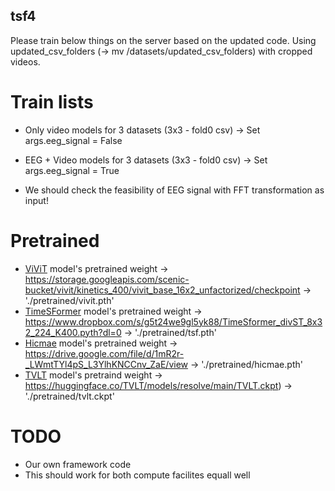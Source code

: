 ## tsf4

Please train below things on the server based on the updated code.
Using updated_csv_folders (-> mv /datasets/updated_csv_folders) with cropped videos.

# Train lists
- Only video models for 3 datasets (3x3 - fold0 csv) -> Set args.eeg_signal = False
- EEG + Video models for 3 datasets (3x3 - fold0 csv) -> Set args.eeg_signal = True

- We should check the feasibility of EEG signal with FFT transformation as input!

# Pretrained
- [ViViT](https://github.com/rishikksh20/ViViT-pytorch) model's pretrained weight -> https://storage.googleapis.com/scenic-bucket/vivit/kinetics_400/vivit_base_16x2_unfactorized/checkpoint -> './pretrained/vivit.pth'
- [TimeSFormer](https://github.com/facebookresearch/TimeSformer) model's pretrained weight -> https://www.dropbox.com/s/g5t24we9gl5yk88/TimeSformer_divST_8x32_224_K400.pyth?dl=0 -> './pretrained/tsf.pth'
- [Hicmae](https://dl.acm.org/doi/10.1016/j.inffus.2024.102382) model's pretrained weight -> https://drive.google.com/file/d/1mR2r-_LWmtTYl4pS_L3YlhKNCCnv_ZaE/view -> './pretrained/hicmae.pth'
- [TVLT](https://proceedings.neurips.cc/paper_files/paper/2022/file/3ea3134345f2e6228a29f35b86bce24d-Paper-Conference.pdf) model's pretraind weight -> https://huggingface.co/TVLT/models/resolve/main/TVLT.ckpt) -> './pretrained/tvlt.ckpt'

# TODO
- Our own framework code
- This should work for both compute facilites equall well
